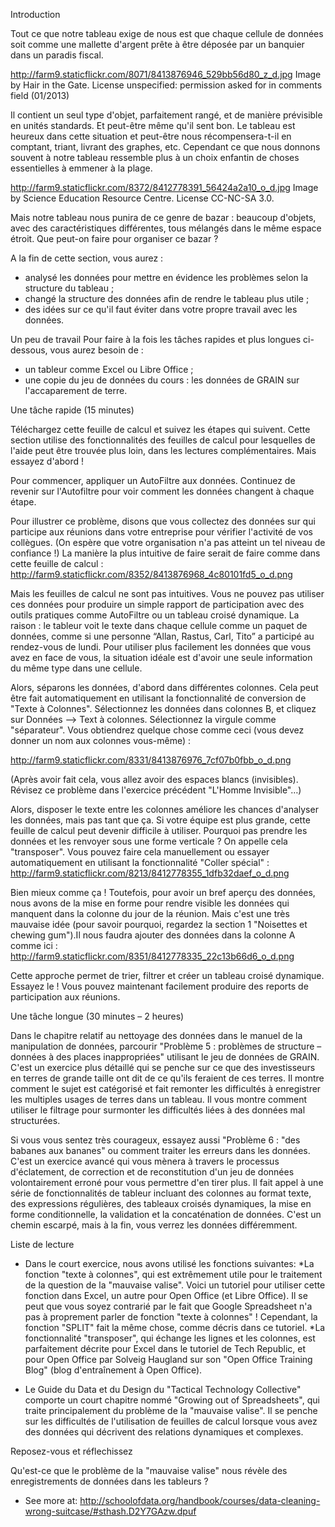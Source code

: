 Introduction

Tout ce que notre tableau exige de nous est que chaque cellule de données soit comme une mallette d'argent prête à être déposée par un banquier dans un paradis fiscal. 

http://farm9.staticflickr.com/8071/8413876946_529bb56d80_z_d.jpg
Image by Hair in the Gate. License unspecified: permission asked for in comments field (01/2013)

Il contient un seul type d'objet, parfaitement rangé, et de manière prévisible en unités standards. Et peut-être même qu'il sent bon. Le tableau est heureux dans cette situation et peut-être nous récompensera-t-il en comptant, triant, livrant des graphes, etc. Cependant ce que nous donnons souvent à notre tableau ressemble plus à un choix enfantin de choses essentielles à emmener à la plage. 

http://farm9.staticflickr.com/8372/8412778391_56424a2a10_o_d.jpg
Image by Science Education Resource Centre. License CC-NC-SA 3.0.

Mais notre tableau nous punira de ce genre de bazar : beaucoup d'objets, avec des caractéristiques différentes, tous mélangés dans le même espace étroit. Que peut-on faire pour organiser ce bazar ? 

A la fin de cette section, vous aurez :
- analysé les données pour mettre en évidence les problèmes selon la structure du tableau ;
- changé la structure des données afin de rendre le tableau plus utile ;
- des idées sur ce qu'il faut éviter dans votre propre travail avec les données. 

Un peu de travail
Pour faire à la fois les tâches rapides et plus longues ci-dessous, vous aurez besoin de : 
- un tableur comme Excel ou Libre Office ;
- une copie du jeu de données du cours : les données de GRAIN sur l'accaparement de terre.

Une tâche rapide (15 minutes)

Téléchargez cette feuille de calcul et suivez les étapes qui suivent. Cette section utilise des fonctionnalités des feuilles de calcul pour lesquelles de l'aide peut être trouvée plus loin, dans les lectures complémentaires. Mais essayez d'abord !

Pour commencer, appliquer un AutoFiltre aux données. Continuez de revenir sur l'Autofiltre pour voir comment les données changent à chaque étape.

Pour illustrer ce problème, disons que vous collectez des données sur qui participe aux réunions dans votre entreprise pour vérifier l'activité de vos collègues. (On espère que votre organisation n'a pas atteint un tel niveau de confiance !) La manière la plus intuitive de faire serait de faire comme dans cette feuille de calcul : http://farm9.staticflickr.com/8352/8413876968_4c80101fd5_o_d.png

Mais les feuilles de calcul ne sont pas intuitives. Vous ne pouvez pas utiliser ces données pour produire un simple rapport de participation avec des outils pratiques comme AutoFiltre ou un tableau croisé dynamique. La raison : le tableur voit le texte dans chaque cellule comme un paquet de données, comme si une personne “Allan, Rastus, Carl, Tito” a participé au rendez-vous de lundi. Pour utiliser plus facilement les données que vous avez en face de vous, la situation idéale est d'avoir une seule information du même type dans une cellule.

Alors, séparons les données, d'abord dans différentes colonnes. Cela peut être fait automatiquement en utilisant la fonctionnalité de conversion de "Texte à Colonnes". Sélectionnez les données dans colonnes B, et cliquez sur Données --> Text à colonnes. Sélectionnez la virgule comme "séparateur". Vous obtiendrez quelque chose comme ceci (vous devez donner un nom aux colonnes vous-même) :

http://farm9.staticflickr.com/8331/8413876976_7cf07b0fbb_o_d.png

(Après avoir fait cela, vous allez avoir des espaces blancs (invisibles). Révisez ce problème dans l'exercice précédent "L'Homme Invisible"…)

Alors, disposer le texte entre les colonnes améliore les chances d'analyser les données, mais pas tant que ça. Si votre équipe est plus grande, cette feuille de calcul peut devenir difficile à utiliser. Pourquoi pas prendre les données et les renvoyer sous une forme verticale ? On appelle cela "transposer". Vous pouvez faire cela manuellement ou essayer automatiquement en utilisant la fonctionnalité "Coller spécial" : http://farm9.staticflickr.com/8213/8412778355_1dfb32daef_o_d.png

Bien mieux comme ça ! Toutefois, pour avoir un bref aperçu des données, nous avons de la mise en forme pour rendre visible les données qui manquent dans la colonne du jour de la réunion. Mais c'est une très mauvaise idée (pour savoir pourquoi, regardez la section 1 "Noisettes et chewing gum").Il nous faudra ajouter des données dans la colonne A comme ici : http://farm9.staticflickr.com/8351/8412778335_22c13b66d6_o_d.png

Cette approche permet de trier, filtrer et créer un tableau croisé dynamique. Essayez le ! Vous pouvez maintenant facilement produire des reports de participation aux réunions.

Une tâche longue (30 minutes – 2 heures)

Dans le chapitre relatif au nettoyage des données dans le manuel de la manipulation de données, parcourir "Problème 5 : problèmes de structure – données à des places inappropriées" utilisant le jeu de données de GRAIN. 
C'est un exercice plus détaillé qui se penche sur ce que des investisseurs en terres de grande taille ont dit de ce qu'ils feraient de ces terres. Il montre comment le sujet est catégorisé et fait remonter les difficultés à enregistrer les multiples usages de terres dans un tableau. Il vous montre comment utiliser le filtrage pour surmonter les difficultés liées à des données mal structurées.

Si vous vous sentez très courageux, essayez aussi "Problème 6 : "des babanes aux bananes" ou comment traiter les erreurs dans les données. C'est un exercice avancé qui vous mènera à travers le processus d'éclatement, de correction et de reconstitution d'un jeu de données volontairement erroné pour vous permettre d'en tirer plus. Il fait appel à une série de fonctionnalités de tableur incluant des colonnes au format texte, des expressions régulières, des tableaux croisés dynamiques, la mise en forme conditionnelle, la validation et la concaténation de données. C'est un chemin escarpé, mais à la fin, vous verrez les données différemment. 

Liste de lecture

- Dans le court exercice, nous avons utilisé les fonctions suivantes:
    *La fonction "texte à colonnes", qui est extrêmement utile pour le traitement de la question de la "mauvaise valise". Voici un tutoriel pour utiliser cette fonction dans Excel, un autre pour Open Office (et Libre Office). Il se peut que vous soyez contrarié par le fait que Google Spreadsheet n'a pas à proprement parler de fonction "texte à colonnes" ! Cependant, la fonction "SPLIT" fait la même chose, comme décris dans ce tutoriel.
     *La fonctionnalité "transposer", qui échange les lignes et les colonnes, est parfaitement décrite pour Excel dans le tutoriel de Tech Republic, et pour Open Office par Solveig Haugland sur son "Open Office Training Blog" (blog d'entraînement à Open Office).

- Le Guide du Data et du Design du "Tactical Technology Collective" comporte un court chapitre nommé "Growing out of Spreadsheets", qui traite principalement du problème de la "mauvaise valise". Il se penche sur les difficultés de l'utilisation de feuilles de calcul lorsque vous avez des données qui décrivent des relations dynamiques et complexes.

Reposez-vous et réflechissez

Qu'est-ce que le problème de la "mauvaise valise" nous révèle des enregistrements de données dans les tableurs ? 

- See more at: http://schoolofdata.org/handbook/courses/data-cleaning-wrong-suitcase/#sthash.D2Y7GAzw.dpuf
